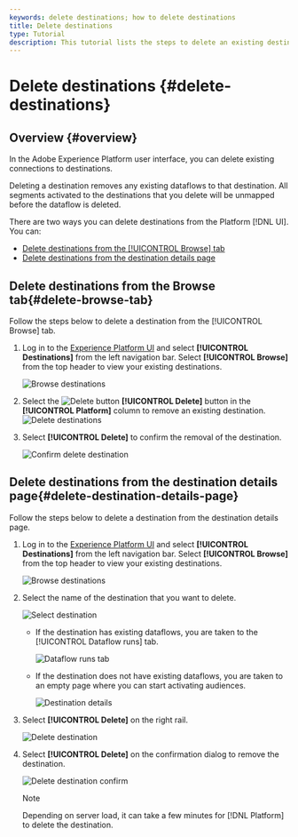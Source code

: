 ```yaml
---
keywords: delete destinations; how to delete destinations
title: Delete destinations
type: Tutorial
description: This tutorial lists the steps to delete an existing destination in the Adobe Experience Platform UI
---
```


# Delete destinations {#delete-destinations}

## Overview {#overview}

In the Adobe Experience Platform user interface, you can delete existing connections to destinations.

Deleting a destination removes any existing dataflows to that destination. All segments activated to the destinations that you delete will be unmapped before the dataflow is deleted.

There are two ways you can delete destinations from the Platform [!DNL UI]. You can:

* [Delete destinations from the [!UICONTROL Browse] tab](#delete-browse-tab)
* [Delete destinations from the destination details page](#delete-destination-details-page)

## Delete destinations from the Browse tab{#delete-browse-tab}

Follow the steps below to delete a destination from the [!UICONTROL Browse] tab.

1. Log in to the [Experience Platform UI](https://platform.adobe.com/) and select **[!UICONTROL Destinations]** from the left navigation bar. Select **[!UICONTROL Browse]** from the top header to view your existing destinations.

    ![Browse destinations](/destinations/assets/ui/delete-destinations/browse-destinations.png)

2. Select the ![Delete button](/destinations/assets/ui/delete-destinations/delete-icon.png) **[!UICONTROL Delete]** button in the **[!UICONTROL Platform]** column to remove an existing destination.
    ![Delete destinations](/destinations/assets/ui/delete-destinations/delete-destinations.png)

3. Select **[!UICONTROL Delete]** to confirm the removal of the destination.

    ![Confirm delete destination](/destinations/assets/ui/delete-destinations/delete-destinations-confirm.png)


## Delete destinations from the destination details page{#delete-destination-details-page}

Follow the steps below to delete a destination from the destination details page.

1. Log in to the [Experience Platform UI](https://platform.adobe.com/) and select **[!UICONTROL Destinations]** from the left navigation bar. Select **[!UICONTROL Browse]** from the top header to view your existing destinations.

    ![Browse destinations](/destinations/assets/ui/delete-destinations/browse-destinations.png)

1. Select the name of the destination that you want to delete.

    ![Select destination](/destinations/assets/ui/delete-destinations/delete-destination-select.png)

   * If the destination has existing dataflows, you are taken to the [!UICONTROL Dataflow runs] tab.

        ![Dataflow runs tab](/destinations/assets/ui/delete-destinations/destination-details-dataflows.png)

   * If the destination does not have existing dataflows, you are taken to an empty page where you can start activating audiences.

        ![Destination details](/destinations/assets/ui/delete-destinations/destination-details-empty.png)


1. Select **[!UICONTROL Delete]** on the right rail.

    ![Delete destination](/destinations/assets/ui/delete-destinations/delete-destinations-button.png)

1. Select **[!UICONTROL Delete]** on the confirmation dialog to remove the destination.

    ![Delete destination confirm](/destinations/assets/ui/delete-destinations/delete-destinations-delete.png)

    >[!NOTE]
    >
    >Depending on server load, it can take a few minutes for [!DNL Platform] to delete the destination.